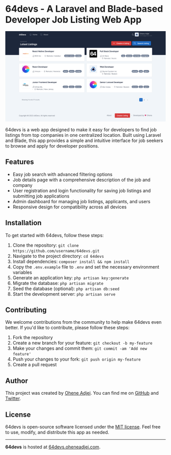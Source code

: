 # 64devs - A Laravel and Blade-based Developer Job Listing Web App

<p align="center"><a href="https://64devs.oheneadjei.com" target="_blank"><img src="/public/64devs-preview.png" alt="64Devs Preview"></a></p>


<!-- ![64devs website](/public/64devs-preview.png) -->

64devs is a web app designed to make it easy for developers to find job listings from top companies in one centralized location. Built using Laravel and Blade, this app provides a simple and intuitive interface for job seekers to browse and apply for developer positions.



## Features

- Easy job search with advanced filtering options
- Job details page with a comprehensive description of the job and company
- User registration and login functionality for saving job listings and submitting job applications
- Admin dashboard for managing job listings, applicants, and users
- Responsive design for compatibility across all devices

## Installation

To get started with 64devs, follow these steps:

1. Clone the repository: `git clone https://github.com/username/64devs.git`
2. Navigate to the project directory: `cd 64devs`
3. Install dependencies: `composer install && npm install`
4. Copy the `.env.example` file to `.env` and set the necessary environment variables
5. Generate an application key: `php artisan key:generate`
6. Migrate the database: `php artisan migrate`
7. Seed the database (optional): `php artisan db:seed`
8. Start the development server: `php artisan serve`

## Contributing

We welcome contributions from the community to help make 64devs even better. If you'd like to contribute, please follow these steps:

1. Fork the repository
2. Create a new branch for your feature: `git checkout -b my-feature`
3. Make your changes and commit them: `git commit -am 'Add new feature'`
4. Push your changes to your fork: `git push origin my-feature`
5. Create a pull request

## Author

This project was created by [Ohene Adjei](https://oheneadjei.com/). You can find me on [GitHub](https://github.com/oheneadj) and [Twitter](https://twitter.com/oheneadj).

## License

64devs is open-source software licensed under the [MIT license](https://opensource.org/licenses/MIT). Feel free to use, modify, and distribute this app as needed.

---

**64devs** is hosted at [64devs.oheneadjei.com](https://64devs.oheneadjei.com).


